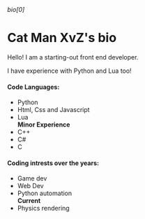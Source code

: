 <!DOCTYPE html>
<html lang="en">
<head>
    <meta charset="UTF-8">
    <meta name="viewport" content="width=device-width, initial-scale=1.0">
<i>bio[0]</i>
</head>
<body>
    <h1>Cat Man XvZ's bio</h1>
    <p>Hello! I am a starting-out front end developer.</p>
    <p>I have experience with Python and Lua too!</p>
    <h4>Code Languages:</h4>
    <ul>
        <li>Python</li>
        <li>Html, Css and Javascript</li>
        <li>Lua</li>
        <b>Minor Experience</b>
        <li>C++</li>
        <li>C#</li>
        <li>C</li>
    </ul>
<h4>Coding intrests over the years:</h4>
    <ul>
        <li>Game dev</li>
        <li>Web Dev</li>
        <li>Python automation</li>
        <b>Current</b>
        <li>Physics rendering</li>
    </ul>
</body>
</html>
